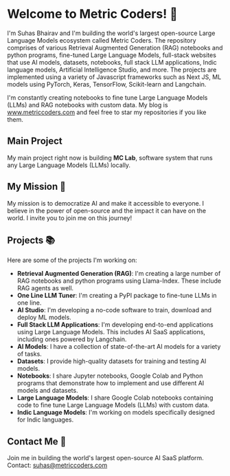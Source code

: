 # Welcome to Metric Coders! 👋

I'm Suhas Bhairav and I'm building the world's largest open-source Large Language Models ecosystem called Metric Coders. The repository comprises of various Retrieval Augmented Generation (RAG) notebooks and python programs, fine-tuned Large Language Models, full-stack websites that use AI models, datasets, notebooks, full stack LLM applications, Indic language models, Artificial Intelligence Studio, and more. The projects are implemented using a variety of Javascript frameworks such as Next JS, ML models using PyTorch, Keras, TensorFlow, Scikit-learn and Langchain. 

I'm constantly creating notebooks to fine tune Large Language Models (LLMs) and RAG notebooks with custom data. My blog is www.metriccoders.com and feel free to star my repositories if you like them.

## Main Project
My main project right now is building **MC Lab**, software system that runs any Large Language Models (LLMs) locally.

## My Mission 🚀

My mission is to democratize AI and make it accessible to everyone. I believe in the power of open-source and the impact it can have on the world. I invite you to join me on this journey!

## Projects 📚

Here are some of the projects I'm working on:

- **Retrieval Augmented Generation (RAG)**: I'm creating a large number of RAG notebooks and python programs using Llama-Index. These include RAG agents as well.
- **One Line LLM Tuner**: I'm creating a PyPI package to fine-tune LLMs in one line.
- **AI Studio**: I'm developing a no-code software to train, download and deploy ML models.
- **Full Stack LLM Applications**: I'm developing end-to-end applications using Large Language Models. This includes AI SaaS applications, including ones powered by Langchain.
- **AI Models**: I have a collection of state-of-the-art AI models for a variety of tasks.
- **Datasets**: I provide high-quality datasets for training and testing AI models.
- **Notebooks**: I share Jupyter notebooks, Google Colab and Python programs that demonstrate how to implement and use different AI models and datasets.
- **Large Language Models**: I share Google Colab notebooks containing code to fine tune Large Language Models (LLMs) with custom data.
- **Indic Language Models**: I'm working on models specifically designed for Indic languages.

## Contact Me 📧
Join me in building the world's largest open-source AI SaaS platform.
Contact: suhas@metriccoders.com
